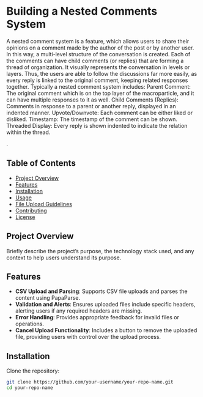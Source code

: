 # Building a Nested Comments System

A nested comment system is a feature, which allows users to share their opinions on a comment made by the author of the post or by another user. In this way, a multi-level structure of the conversation is created. Each of the comments can have child comments (or replies) that are forming a thread of organization. It visually represents the conversation in levels or layers. Thus, the users are able to follow the discussions far more easily, as every reply is linked to the original comment, keeping related responses together.
Typically a nested comment system includes:
Parent Comment: The original comment which is on the top layer of the macroparticle, and it can have multiple responses to it as well.
Child Comments (Replies): Comments in response to a parent or another reply, displayed in an indented manner.
Upvote/Downvote: Each comment can be either liked or disliked.
Timestamp: The timestamp of the comment can be shown.
Threaded Display: Every reply is shown indented to indicate the relation within the thread.

.

## Table of Contents

- [Project Overview](#project-overview)
- [Features](#features)
- [Installation](#installation)
- [Usage](#usage)
- [File Upload Guidelines](#file-upload-guidelines)
- [Contributing](#contributing)
- [License](#license)

## Project Overview

Briefly describe the project’s purpose, the technology stack used, and any context to help users understand its purpose.

## Features

- **CSV Upload and Parsing**: Supports CSV file uploads and parses the content using PapaParse.
- **Validation and Alerts**: Ensures uploaded files include specific headers, alerting users if any required headers are missing.
- **Error Handling**: Provides appropriate feedback for invalid files or operations.
- **Cancel Upload Functionality**: Includes a button to remove the uploaded file, providing users with control over the upload process.

## Installation

Clone the repository:

```bash
git clone https://github.com/your-username/your-repo-name.git
cd your-repo-name
